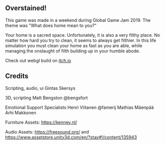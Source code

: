 ## Overstained!

This game was made in a weekend during Global Game Jam 2019. The theme was "What does home mean to you?"

Your home is a sacred space. Unfortunately, it is also a very filthy place. No matter how hard you try to clean, it seems to always get filthier. In this life simulation you must clean your home as fast as you are able, while managing the onslaught of filth building up in your humble abode.

Check out webgl build on [itch.io](https://bengsfort.itch.io/overstained)


## Credits
Scripting, audio, ui
Gintas Skersys

3D, scripting
Matt Bengston @bengsfort

Emotional Support Specialists
Henri Viitanen @famerij
Mathias Mäenpää
Arhi Makkonen

Furniture Assets: https://kenney.nl/

Audio Assets: https://freesound.org/ and https://www.assetstore.unity3d.com/en/?stay#!/content/135943
